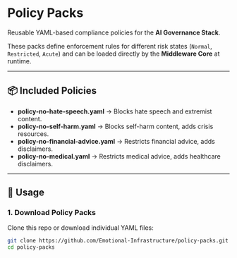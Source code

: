 # Policy Packs

Reusable YAML-based compliance policies for the **AI Governance Stack**.

These packs define enforcement rules for different risk states (`Normal`, `Restricted`, `Acute`) 
and can be loaded directly by the **Middleware Core** at runtime.

---

## 📦 Included Policies

- **policy-no-hate-speech.yaml** → Blocks hate speech and extremist content.  
- **policy-no-self-harm.yaml** → Blocks self-harm content, adds crisis resources.  
- **policy-no-financial-advice.yaml** → Restricts financial advice, adds disclaimers.  
- **policy-no-medical.yaml** → Restricts medical advice, adds healthcare disclaimers.  

---

## 🚀 Usage

### 1. Download Policy Packs
Clone this repo or download individual YAML files:
```bash
git clone https://github.com/Emotional-Infrastructure/policy-packs.git
cd policy-packs

